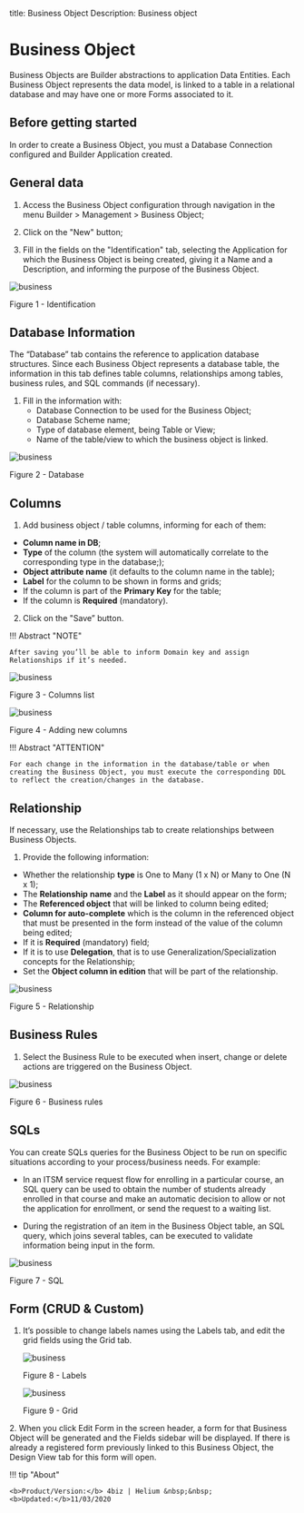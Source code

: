 title: Business Object
Description: Business object
# Business Object

Business Objects are Builder abstractions to application Data Entities. Each Business Object represents the data model, is linked to a table in a relational database and may have one or more Forms associated to it. 


## Before getting started

In order to create a Business Object, you must a Database Connection configured and Builder Application created.

## General data

1.	Access the Business Object configuration through navigation in the menu Builder > Management > Business Object;

2.	Click on the "New" button;

3.	Fill in the fields on the "Identification" tab, selecting the Application for which the Business Object is being created, giving it a Name and a Description, and informing the purpose of the Business Object.


![business](images/builder-9.jpg)

Figure 1 - Identification


## Database Information

The “Database” tab contains the reference to application  database structures. Since each Business Object represents a database table, the information in this tab defines table columns,  relationships among tables, business rules, and SQL commands (if necessary).

1.	Fill in the information with:
    - Database Connection to be used for the Business Object;
    - Database Scheme name;
    - Type of database element, being Table or View;
    - 	Name of the table/view to which the business object is linked.



![business](images/builder-10.jpg)

Figure 2 - Database


## Columns

1.	Add business object / table columns, informing for each of them:
- **Column name in DB**;
- **Type** of the column (the system will automatically correlate to the corresponding type in the database;);
- **Object attribute name** (it defaults to the column name in the table);
- **Label** for the column to be shown in forms and grids;
- If the column is part of the **Primary Key** for the table;
- If the column is **Required** (mandatory).

2.	Click on the "Save” button.



!!! Abstract "NOTE"

    After saving you’ll be able to inform Domain key and assign Relationships if it’s needed.

![business](images/builder-11.jpg)

Figure 3 - Columns list

![business](images/builder-12.jpg)

Figure 4 - Adding new columns

!!! Abstract "ATTENTION"
    
    For each change in the information in the database/table or when creating the Business Object, you must execute the corresponding DDL to reflect the creation/changes in the database.

## Relationship

If necessary, use the Relationships tab to create relationships between Business Objects.

1.	Provide the following information:
-	Whether the relationship **type** is One to Many (1 x N) or Many to One (N x 1);
-	The **Relationship** **name** and the **Label** as it should appear on the form;
-	The **Referenced object** that will be linked to column being edited;
-	**Column for auto-complete** which is the column in the referenced object that must be presented in the form instead of the value of the column being edited;
-	If it is **Required** (mandatory) field;
-	If it is to use **Delegation**, that is to use Generalization/Specialization concepts for the Relationship;
-	Set the **Object column in edition** that will be part of the relationship.

    
![business](images/builder-13.jpg)

Figure 5 - Relationship 


## Business Rules

1. Select the Business Rule to be executed when insert, change or delete actions are triggered on the Business Object.


![business](images/builder-14.jpg)

Figure 6 - Business rules
    
## SQLs 

You can create SQLs queries for the Business Object to be run on specific situations according to your process/business needs. For example:

- In an ITSM service request flow for enrolling in a particular course, an SQL query can be used to obtain the number of students already enrolled in that course and make an automatic decision to allow or not the application for enrollment, or send the request to a waiting list.

- During the registration of an item in the Business Object table, an SQL query, which joins several tables, can be executed to validate information being input in the form.
 
    
![business](images/builder-15.jpg)

Figure 7 - SQL

## Form (CRUD & Custom)

1.	It’s possible to change labels names using the Labels tab, and edit the grid fields using the Grid tab.

    ![business](images/builder-16.jpg)

    Figure 8 - Labels


    ![business](images/builder-17.jpg)

    Figure 9 - Grid

2\.	When you click Edit Form in the screen header, a form for that Business Object will be generated and the Fields sidebar will be displayed. If there is already a registered form previously linked to this Business Object, the Design View tab for this form will open.



!!! tip "About"

    <b>Product/Version:</b> 4biz | Helium &nbsp;&nbsp;
    <b>Updated:</b>11/03/2020 
